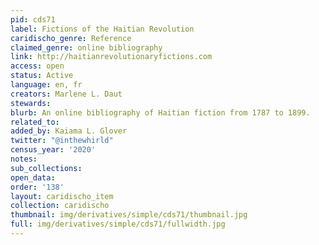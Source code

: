 ```yaml
---
pid: cds71
label: Fictions of the Haitian Revolution
caridischo_genre: Reference
claimed_genre: online bibliography
link: http://haitianrevolutionaryfictions.com
access: open
status: Active
language: en, fr
creators: Marlene L. Daut
stewards:
blurb: An online bibliography of Haitian fiction from 1787 to 1899.
related_to:
added_by: Kaiama L. Glover
twitter: "@inthewhirld"
census_year: '2020'
notes:
sub_collections:
open_data:
order: '138'
layout: caridischo_item
collection: caridischo
thumbnail: img/derivatives/simple/cds71/thumbnail.jpg
full: img/derivatives/simple/cds71/fullwidth.jpg
---
```

